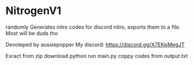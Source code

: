 # NitrogenV1
randomly Generates nitro codes for discord nitro, exports them to a file. Most will be duds tho

Devoleped by aussiepopper
My discord: https://discord.gg/X7EKpMegJT

Exract from zip
download python
run main.py
coppy codes from output.txt
